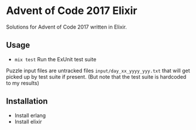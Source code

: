 # Advent of Code 2017 Elixir
Solutions for Advent of Code 2017 written in Elixir.

## Usage
- `mix test` Run the ExUnit test suite

Puzzle input files are untracked files `input/day_xx_yyyy_yyy.txt` that will get
picked up by test suite if present. (But note that the test suite is
hardcoded to my results)

## Installation
- Install erlang
- Install elixir
